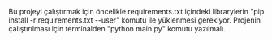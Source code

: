 Bu projeyi çalıştırmak için öncelikle requirements.txt içindeki librarylerin "pip install -r requirements.txt --user" komutu ile yüklenmesi gerekiyor.
Projenin çalıştırılması için terminalden "python main.py" komutu yazılmalı.
  